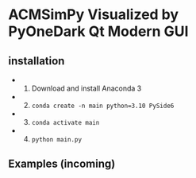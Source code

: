 # ACMSimPy Visualized by PyOneDark Qt Modern GUI

## installation
- 1. Download and install Anaconda 3
- 2. `conda create -n main python=3.10 PySide6`
- 3. `conda activate main`
- 4. `python main.py`

## Examples (incoming)
